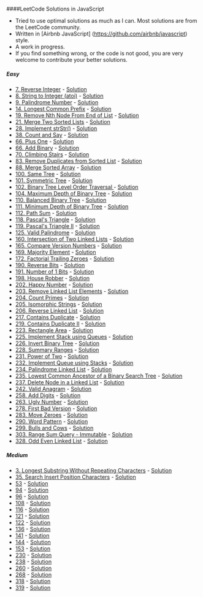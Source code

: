 ####LeetCode Solutions in JavaScript
* Tried to use optimal solutions as much as I can. Most solutions are from the LeetCode community.
* Written in [Airbnb JavaScript] (https://github.com/airbnb/javascript) style.
* A work in progress.
* If you find something wrong, or the code is not good, you are very welcome to contribute your better solutions.

##### Easy
* [7. Reverse Integer](https://oj.leetcode.com/problems/reverse-integer/) - [Solution](./Easy/7-reverseInteger.js)
* [8. String to Integer (atoi)](https://leetcode.com/problems/string-to-integer-atoi/) - [Solution](./Easy/8-stringToInteger.js)
* [9. Palindrome Number](https://leetcode.com/problems/palindrome-number/) - [Solution](./Easy/9-palindromeNumber.js)
* [14. Longest Common Prefix](https://leetcode.com/problems/longest-common-prefix/) - [Solution](./Easy/14-longestCommonPrefix.js)
* [19. Remove Nth Node From End of List](https://leetcode.com/problems/remove-nth-node-from-end-of-list/) - [Solution](./Easy/19-removeNthNodeFromEndofList.js)
* [21. Merge Two Sorted Lists](https://leetcode.com/problems/merge-two-sorted-lists/) - [Solution](./Easy/21-mergeSortedLists.js)
* [28. Implement strStr()](https://leetcode.com/problems/implement-strstr/) - [Solution](./Easy/28-implementstrStr.js)
* [38. Count and Say](https://leetcode.com/problems/count-and-say/) - [Solution](./Easy/38-countandSay.js)
* [66. Plus One](https://leetcode.com/problems/plus-one/) - [Solution](./Easy/66-plusOne.js)
* [66. Add Binary](https://leetcode.com/problems/add-binary/) - [Solution](./Easy/67-addBinary.js)
* [70. Climbing Stairs](https://leetcode.com/problems/climbing-stairs/) - [Solution](./Easy/70-climbChairs.js)
* [83. Remove Duplicates from Sorted List](https://leetcode.com/problems/remove-duplicates-from-sorted-list/) - [Solution](./Easy/83-removeDuplicatesFromSortedList.js)
* [88. Merge Sorted Array](https://leetcode.com/problems/merge-sorted-array/) - [Solution](./Easy/88-mergeSortedArray.js)
* [100. Same Tree](https://leetcode.com/problems/same-tree/) - [Solution](./Easy/100-sameTree.js)
* [101. Symmetric Tree](https://leetcode.com/problems/symmetric-tree/) - [Solution](./Easy/101-symmetricTree.js)
* [102. Binary Tree Level Order Traversal	](https://leetcode.com/problems/binary-tree-level-order-traversal/) - [Solution](./Easy/102-binaryTreeLevelOrder.js)
* [104. Maximum Depth of Binary Tree](https://leetcode.com/problems/maximum-depth-of-binary-tree/) - [Solution](./Easy/104-maxDepth.js)
* [110. Balanced Binary Tree](https://leetcode.com/problems/balanced-binary-tree/) - [Solution](./Easy/110-balancedBinaryTree.js)
* [111. Minimum Depth of Binary Tree](https://leetcode.com/problems/minimum-depth-of-binary-tree/) - [Solution](./Easy/111-minimumDepthBinaryTree.js)
* [112. Path Sum](https://leetcode.com/problems/path-sum/) - [Solution](./Easy/112-pathSum.js)
* [118. Pascal's Triangle](https://leetcode.com/problems/pascals-triangle/) - [Solution](./Easy/118-pascalTriangle.js)
* [119. Pascal's Triangle II](https://leetcode.com/problems/pascals-triangle-ii/) - [Solution](./Easy/119-pascalTriangleII.js)
* [125. Valid Palindrome](https://leetcode.com/problems/valid-palindrome/) - [Solution](./Easy/125-validPalindrome.js)
* [160. Intersection of Two Linked Lists](https://leetcode.com/problems/intersection-of-two-linked-lists/) - [Solution](./Easy/160-IntersectionofTwoLinkedLists.js)
* [165. Compare Version Numbers](https://leetcode.com/problems/compare-version-numbers/) - [Solution](./Easy/165-compareVersionNumbers.js)
* [169. Majority Element](https://leetcode.com/problems/majority-element/) - [Solution](./Easy/169-majorityElement.js)
* [172. Factorial Trailing Zeroes](https://leetcode.com/problems/factorial-trailing-zeroes/) - [Solution](./Easy/172-factorialTrailingZeroes.js)
* [190. Reverse Bits](https://leetcode.com/problems/reverse-bits/) - [Solution](./Easy/190-reverseBits.js)
* [191. Number of 1 Bits](https://leetcode.com/problems/number-of-1-bits/) - [Solution](./Easy/191-numerOneBits.js)
* [198. House Robber](https://leetcode.com/problems/house-robber/) - [Solution](./Easy/198-houseRobber.js)
* [202. Happy Number](https://leetcode.com/problems/happy-number/) - [Solution](./Easy/202-happyNumber.js)
* [203. Remove Linked List Elements](https://leetcode.com/problems/remove-linked-list-elements/) - [Solution](./Easy/203-removeLinkedListElements.js)
* [204. Count Primes](https://leetcode.com/problems/count-primes/) - [Solution](./Easy/204-countPrimes.js)
* [205. Isomorphic Strings](https://leetcode.com/problems/isomorphic-strings/) - [Solution](./Easy/205-isomorphicStrings.js)
* [206. Reverse Linked List](https://leetcode.com/problems/reverse-linked-list/) - [Solution](./Easy/206-reversedLinkedList.js)
* [217. Contains Duplicate](https://leetcode.com/problems/contains-duplicate/) - [Solution](./Easy/217-containsDuplicate.js)
* [219. Contains Duplicate II](https://leetcode.com/problems/contains-duplicate-ii/) - [Solution](./Easy/219-containsDuplicateII.js)
* [223. Rectangle Area](https://leetcode.com/problems/rectangle-area/) - [Solution](./Easy/223-rectangleArea.js)
* [225. Implement Stack using Queues](https://leetcode.com/problems/implement-stack-using-queues/) - [Solution](./Easy/225-stackUsingQueues.js)
* [226. Invert Binary Tree](https://leetcode.com/problems/invert-binary-tree/) - [Solution](./Easy/226-invertBinaryTree.js)
* [228. Summary Ranges](https://leetcode.com/problems/summary-ranges/) - [Solution](./Easy/228-summaryRanges.js)
* [231. Power of Two](https://leetcode.com/problems/power-of-two/) - [Solution](./Easy/231-powerOfTwo.js)
* [232. Implement Queue using Stacks](https://leetcode.com/problems/implement-queue-using-stacks/) - [Solution](./Easy/232-implementQueueUsingStack.js)
* [234. Palindrome Linked List](https://leetcode.com/problems/palindrome-linked-list/) - [Solution](./Easy/234-palindromeLinkedList.js)
* [235. Lowest Common Ancestor of a Binary Search Tree](https://leetcode.com/problems/lowest-common-ancestor-of-a-binary-search-tree/) - [Solution](./Easy/235-lcaBST.js)
* [237. Delete Node in a Linked List](https://leetcode.com/problems/delete-node-in-a-linked-list/) - [Solution](./Easy/237-deleteLinkedListNode.js)
* [242. Valid Anagram](https://leetcode.com/problems/valid-anagram/) - [Solution](./Easy/242-anagram.js)
* [258. Add Digits](https://leetcode.com/problems/add-digits/) - [Solution](./Easy/258-addDigits.js)
* [263. Ugly Number](https://leetcode.com/problems/ugly-number/) - [Solution](./Easy/263-uglyNumber.js)
* [278. First Bad Version](https://leetcode.com/problems/first-bad-version/) - [Solution](./Easy/278-firstBadVersion.js)
* [283. Move Zeroes](https://leetcode.com/problems/move-zeroes/) - [Solution](./Easy/283-moveZeros.js)
* [290. Word Pattern](https://leetcode.com/problems/word-pattern/) - [Solution](./Easy/290-wordPattern.js)
* [299. Bulls and Cows](https://leetcode.com/problems/bulls-and-cows/) - [Solution](./Easy/299-bullsandCows.js)
* [303. Range Sum Query - Immutable](https://leetcode.com/problems/range-sum-query-immutable/) - [Solution](./Easy/303-rangeSumQuery.js)
* [328. Odd Even Linked List](https://leetcode.com/problems/odd-even-linked-list/) - [Solution](./Easy/328-oddevenLinkedList.js)

##### Medium
* [3. Longest Substring Without Repeating Characters](https://oj.leetcode.com/problems/longest-substring-without-repeating-characters/) -  [Solution](./Medium/3-lengthOfLongestSubstring.js)
* [35. Search Insert Position Characters](https://oj.leetcode.com/problems/search-insert-position/) -  [Solution](./Medium/35-searchInsert.js)
* [53]() - [Solution](./Medium/53-maximumSubarray.js)
* [94]() - [Solution](./Medium/94-binaryTreeInorder.js)
* [96]() - [Solution](./Medium/96-uniqueBinarySearchTrees.js)
* [108]() - [Solution](./Medium/108-convertSortedArraytoBST.js)
* [116]() - [Solution](./Medium/116-PopulatingNextRightPointersinEachNode.js)
* [121]() - [Solution](./Medium/121-bestTimeToBuySellStock.js)
* [122]() - [Solution](./Medium/122-bestTimeToBuySellStockII.js)
* [136]() - [Solution](./Medium/136-singleNumber.js)
* [141]() - [Solution](./Medium/141-linkedListCycle.js)
* [144]() - [Solution](./Medium/144-binaryTreePreorder.js)
* [153]() - [Solution](./Medium/153-findMinimumInRotatedSortedArray.js)
* [230]() - [Solution](./Medium/230-kthSmallestElementinBST.js)
* [238]() - [Solution](./Medium/238-productExceptSelf.js)
* [260]() - [Solution](./Medium/260-singleNumberIII.js)
* [268]() - [Solution](./Medium/268-missingNumber.js)
* [318]() - [Solution](./Medium/318-maximumProductWordLengths.js)
* [319]() - [Solution](./Medium/319-bulbSwitcher.js)
